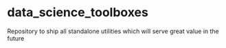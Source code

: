 # data_science_toolboxes
Repository to ship all standalone utilities which will serve great value in the future
